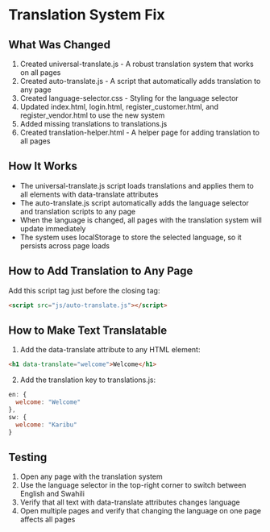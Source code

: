 # Translation System Fix

## What Was Changed
1. Created universal-translate.js - A robust translation system that works on all pages
2. Created auto-translate.js - A script that automatically adds translation to any page
3. Created language-selector.css - Styling for the language selector
4. Updated index.html, login.html, register_customer.html, and register_vendor.html to use the new system
5. Added missing translations to translations.js
6. Created translation-helper.html - A helper page for adding translation to all pages

## How It Works
- The universal-translate.js script loads translations and applies them to all elements with data-translate attributes
- The auto-translate.js script automatically adds the language selector and translation scripts to any page
- When the language is changed, all pages with the translation system will update immediately
- The system uses localStorage to store the selected language, so it persists across page loads

## How to Add Translation to Any Page
Add this script tag just before the closing </body> tag:
```html
<script src="js/auto-translate.js"></script>
```

## How to Make Text Translatable
1. Add the data-translate attribute to any HTML element:
```html
<h1 data-translate="welcome">Welcome</h1>
```

2. Add the translation key to translations.js:
```javascript
en: {
  welcome: "Welcome"
},
sw: {
  welcome: "Karibu"
}
```

## Testing
1. Open any page with the translation system
2. Use the language selector in the top-right corner to switch between English and Swahili
3. Verify that all text with data-translate attributes changes language
4. Open multiple pages and verify that changing the language on one page affects all pages